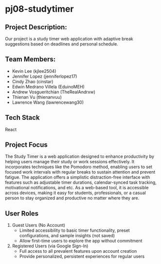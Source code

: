 # **pj08-studytimer**

## Project Description:
Our project is a study timer web application with adaptive break suggestions based on deadlines and personal schedule.

## Team Members:
- Kevin Lee (kjlee2504)
- Jennifer Lopez (jenniferlopez17)
- Cindy Zhao (cinstar)
- Edwin Medrano Villela (EduinoMEH)
- Andrew Vosgueritchian (TheRealAndrxw)
- Thienan Vu (thienanvuu)
- Lawrence Wang (lawrencewang30)

## Tech Stack
React

## Project Focus  
The Study Timer is a web application designed to enhance productivity by helping users manage their study or work sessions effectively. It incorporates techniques like the Pomodoro method, enabling users to set focused work intervals with regular breaks to sustain attention and prevent fatigue. The application offers a simplistic distraction-free interface with features such as adjustable timer durations, calendar-synced task tracking, motivational notifications, and etc. As a web-based tool, it is accessible across devices, making it easy for students, professionals, or a casual person to stay organized and productive no matter where they are.

## User Roles
1. Guest Users (No Account)
   - Limited accessibility to basic timer functionality, preset configurations, and sample insights (not saved)
   - Allow first-time users to explore the app without commitment
2. Registered Users (via Google Sign-In)
   - Full access to all prevalent features upon account creation
   - Provide personalized, persistent experiences for regular users
